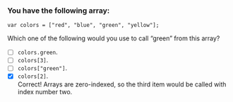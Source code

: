 ### You have the following array:

```
var colors = ["red", "blue", "green", "yellow"];
```

Which one of the following would you use to call “green” from this array?

- [ ] `colors.green`.
- [ ] `colors[3]`.
- [ ] `colors["green"]`.
- [x] `colors[2]`. <br>
      Correct! Arrays are zero-indexed, so the third item would be called with index number two.
